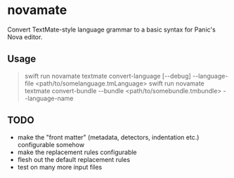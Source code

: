 # novamate

Convert TextMate-style language grammar to a basic syntax for Panic's Nova editor.

## Usage

> swift run novamate textmate convert-language [--debug] --language-file <path/to/somelanguage.tmLanguage>
> swift run novamate textmate convert-bundle --bundle <path/to/somebundle.tmbundle> --language-name <some language>

## TODO

- make the "front matter" (metadata, detectors, indentation etc.) configurable somehow
- make the replacement rules configurable
- flesh out the default replacement rules
- test on many more input files
